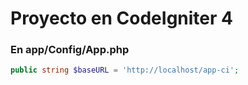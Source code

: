 # Proyecto en CodeIgniter 4

### En app/Config/App.php 


```php
public string $baseURL = 'http://localhost/app-ci';
```
